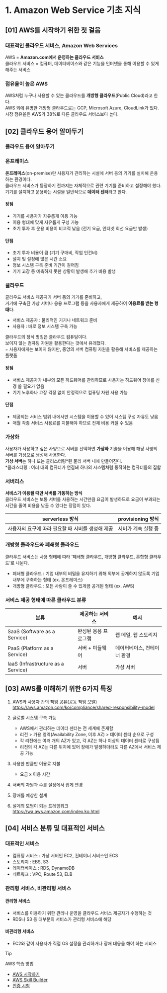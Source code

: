 # 1. Amazon Web Service 기초 지식

## [01] AWS를 시작하기 위한 첫 걸음

### 대표적인 클라우드 서비스, Amazon Web Services

AWS = **Amazon.com에서 운영하는 클라우드 서비스**  
클라우드 서비스 = 컴퓨터, 데이터베이스와 같은 기능을 인터넷을 통해 이용할 수 있게 해주는 서비스

### 점유율이 높은 AWS

AWS처럼 누구나 사용할 수 있는 클라우드를 **개방형 클라우드**(Public Cloud)라고 한다.  
AWS 외에 유명한 개방형 클라우드로는 GCP, Microsoft Azure, CloudLink가 있다.  
시장 점유율은 AWS가 38%로 다른 클라우드 서비스보다 높다.

## [02] 클라우드 용어 알아두기

### 클라우드 용어 알아두기

### 온프레미스

**온프레미스**(on-premise)란 사용자가 관리하는 시설에 서버 등의 기기를 설치해 운용하는 환경이다.  
클라우드 서비스가 등장하기 전까지는 자체적으로 관련 기기를 준비하고 설정해야 했다.  
기기를 설치하고 운용하는 시설을 일반적으로 **데이터 센터**라고 한다.

#### 장점

- 기기를 사용자가 자유롭게 이용 가능
- 이용 형태에 맞게 자유롭게 구성 가능
- 초기 투자 후 운용 비용이 비교적 낮음 (전기 요금, 인터넷 회선 요금만 발생)

#### 단점

- 초기 투자 비용이 큼 (기기 구매비, 작업 인건비)
- 설치 및 설정에 많은 시간 소요
- 정보 시스템 구축 준비 기간이 길어짐
- 기기 고장 등 예측하지 못한 상황이 발생해 추가 비용 발생

### 클라우드

클라우드 서비스 제공자가 서버 등의 기기를 준비하고,  
거기에 구축된 가상 서버나 응용 프로그램 등을 사용자에게 제공하여 **이용료를 받는 형태**다.

- 서비스 제공자 : 물리적인 기기나 네트워크 준비
- 사용자 : 바로 정보 시스템 구축 가능

클라우드의 정식 명칭은 클라우드 컴퓨팅이다.  
보이지 않는 컴퓨팅 자원을 활용한다는 것에서 유래했다.  
= 사용자에게는 보이지 않지만, 중앙의 서버 컴퓨팅 자원을 활용해 서비스를 제공하는 플랫폼

#### 장점

- 서비스 제공자가 내부의 모든 하드웨어를 관리하므로 사용자는 하드웨어 장애를 신경 쓸 필요가 없음
- 기기 노후화나 고장 걱정 없이 안정적으로 컴퓨팅 자원 사용 가능

#### 단점

- 제공되는 서비스 범위 내에서만 시스템을 이용할 수 있어 시스템 구성 자유도 낮음
- 매월 각종 서비스 사용료를 지불해야 하므로 전체 비용 커질 수 있음

### 가상화

사용자가 사용하고 싶은 사양으로 서버를 선택하면 **가상화** 기술을 이용해 해당 사양의 서버를 가상으로 생성해 사용한다.  
**가상 서버**는 하나 또는 클러스터링*된 물리 서버 내에 만들어진다.  
*클러스터링 : 여러 대의 컴퓨터가 연결돼 하나의 시스템처럼 동작하는 컴퓨터들의 집합

### 서버리스

**서비스가 이용될 때만 서버를 가동하는 방식**  
클라우드 서비스는 보통 서버를 사용하는 시간만큼 요금이 발생하므로 요금이 부과되는 시간을 줄여 비용을 낮출 수 있다는 장점이 있다.

|                  serverless 방식                  |  provisioning 방식  |
| :-----------------------------------------------: | :-----------------: |
| 사용자의 요구에 따라 필요할 때 서버를 생성해 제공 | 서버가 계속 실행 중 |

### 개방형 클라우드와 폐쇄형 클라우드

클라우드 서비스는 사용 형태에 따라 '폐쇄형 클라우드, 개방형 클라우드, 혼합형 클라우드'로 나뉜다.

- 폐쇄형 클라우드 : 기업 내부의 비밀을 유지하기 위해 외부에 공개하지 않도록 기업 내부에 구축하는 형태 (ex. 온프레미스)
- 개방형 클라우드 : 모든 사람이 쓸 수 있게끔 공개된 형태 (ex. AWS)

### 서비스 제공 형태에 따른 클라우드 분류

| 분류                               | 제공하는 서비스      | 예시                        |
| ---------------------------------- | -------------------- | --------------------------- |
| SaaS (Software as a Service)       | 완성된 응용 프로그램 | 웹 메일, 웹 스토리지        |
| PaaS (Platform as a Service)       | 서버 + 미들웨어      | 데이터베이스, 컨테이너 환경 |
| IaaS (Infrastructure as a Service) | 서버                 | 가상 서버                   |

## [03] AWS를 이해하기 위한 6가지 특징

1. AWS와 사용자 간의 책임 공유(공동 책임 모델)  
   https://aws.amazon.com/ko/compliance/shared-responsibility-model
2. 글로벌 시스템 구축 가능

   - AWS에서 관리하는 데이터 센터는 전 세계에 존재함
   - 리전 > 가용 영역(Availability Zone, 이후 AZ) > 데이터 센터 순으로 구성
   - 각 리전에는 여러 개의 AZ가 있고, 각 AZ는 하나 이상의 데이터 센터로 구성됨
   - 리전의 각 AZ는 다른 위치에 있어 장애가 발생하더라도 다른 AZ에서 서비스 제공 가능

3. 사용한 만큼만 이용료 지불
   - 요금 x 이용 시간
4. 서버의 자원과 수를 설정에서 쉽게 변경
5. 장애를 예상한 설계
6. 설계의 모범이 되는 프레임워크  
   https://wa.aws.amazon.com/index.ko.html

## [04] 서비스 분류 및 대표적인 서비스

### 대표적인 서비스

- 컴퓨팅 서비스 : 가상 서버인 EC2, 컨테이너 서비스인 ECS
- 스토리지 : EBS, S3
- 데이터베이스 : RDS, DynamoDB
- 네트워크 : VPC, Route 53, ELB

### 관리형 서비스, 비관리형 서비스

#### 관리형 서비스

- 서비스를 이용하기 위한 관리나 운영을 클라우드 서비스 제공자가 수행하는 것
- RDS나 S3 등 대부분의 서비스가 관리형 서비스에 해당

#### 비관리형 서비스

- EC2와 같이 사용자가 직접 OS 설정을 관리하거나 장애 대응을 해야 하는 서비스

> [!TIP]
> AWS 학습 방법
>
> - [AWS 시작하기](https://aws.amazon.com/ko/getting-started)
> - [AWS Skill Builder](https://explore.skillbuilder.aws/learn)
> - [인증 시험](https://aws.amazon.com/ko/certification/certification-prep)
